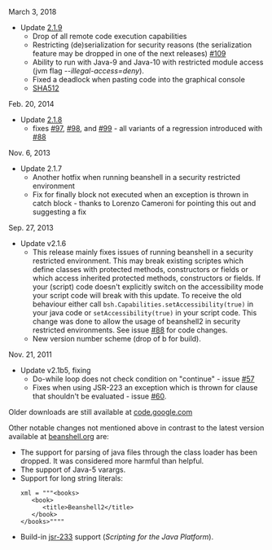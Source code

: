 March 3, 2018

* Update [2.1.9](https://github.com/pejobo/beanshell2/raw/v2.1/dist/bsh-2.1.9.jar)
  * Drop of all remote code execution capabilities
  * Restricting (de)serialization for security reasons (the serialization feature may be dropped in one  of the next
  releases) [#109](https://github.com/pejobo/beanshell2/issues/109)
  * Ability to run with Java-9 and Java-10 with restricted module access (jvm flag _--illegal-access=deny_).
  * Fixed a deadlock when pasting code into the graphical console 
  * [SHA512](https://raw.githubusercontent.com/pejobo/beanshell2/v2.1/dist/bsh-2.1.9.jar.sha512sum)

Feb. 20, 2014

* Update [2.1.8](https://github.com/pejobo/beanshell2/raw/5b925f056c7a4b192fcd7389c9362d4f43403f70/downloads/bsh-2.1.8.jar)
  * fixes [#97](https://github.com/pejobo/beanshell2/issues/97), 
  [#98](https://github.com/pejobo/beanshell2/issues/98), and
  [#99](https://github.com/pejobo/beanshell2/issues/99) - all variants of a regression introduced with
  [#88](https://github.com/pejobo/beanshell2/issues/88)


Nov. 6, 2013

* Update 2.1.7
  * Another hotfix when running beanshell in a security restricted environment
  * Fix for finally block not executed when an exception is thrown in catch block - thanks to Lorenzo Cameroni for pointing this out and suggesting a fix


Sep. 27, 2013

* Update v2.1.6
  * This release mainly fixes issues of running beanshell in a security restricted environment. This may break existing
   scriptes which define classes with protected methods, constructors or fields or which access inherited protected
   methods, constructors or fields. If your (script) code doesn't explicitly switch on the accessibility mode your 
   script code will break with this update.
   To receive the old behaviour either call `bsh.Capabilities.setAccessibility(true)` in your java code or 
   `setAccessibility(true)` in your script code. This change was done to allow the usage of beanshell2 in security
   restricted environments. See issue [#88](https://github.com/pejobo/beanshell2/issues/88) for code changes.
  * New version number scheme (drop of b for build).


Nov. 21, 2011

* Update v2.1b5, fixing
  * Do-while loop does not check condition on "continue" - issue [#57](https://github.com/pejobo/beanshell2/issues/57)
  * Fixes when using JSR-223 an exception which is thrown for clause that shouldn't be evaluated - issue
   [#60](https://github.com/pejobo/beanshell2/issues/60).

Older downloads are still available at [code.google.com](https://code.google.com/archive/p/beanshell2/downloads)

Other notable changes not mentioned above in contrast to the latest version available at 
[beanshell.org](http://www.beanshell.org) are:
* The support for parsing of java files through the class loader has been dropped. It was considered more harmful than
  helpful.
* The support of Java-5 varargs.
* Support for long string literals: 
  ```
  xml = """<books>
     <book>
        <title>Beanshell2</title>
     </book>
  </books>""""
  ```
* Build-in [jsr-233](https://www.jcp.org/en/jsr/detail?id=223) support (_Scripting for the Java Platform_).
  